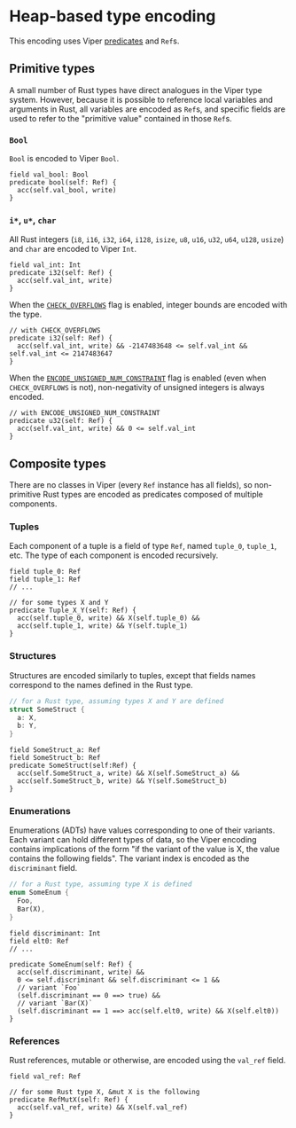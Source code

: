 # Heap-based type encoding

This encoding uses Viper [predicates](http://viper.ethz.ch/tutorial/?page=1&section=#predicates) and `Ref`s.

## Primitive types

A small number of Rust types have direct analogues in the Viper type system. However, because it is possible to reference local variables and arguments in Rust, all variables are encoded as `Ref`s, and specific fields are used to refer to the "primitive value" contained in those `Ref`s.

### `Bool`

`Bool` is encoded to Viper `Bool`.

```viper
field val_bool: Bool
predicate bool(self: Ref) {
  acc(self.val_bool, write)
}
```

### `i*`, `u*`, `char`

All Rust integers (`i8`, `i16`, `i32`, `i64`, `i128`, `isize`, `u8`, `u16`, `u32`, `u64`, `u128`, `usize`) and `char` are encoded to Viper `Int`.

```viper
field val_int: Int
predicate i32(self: Ref) {
  acc(self.val_int, write)
}
```

When the [`CHECK_OVERFLOWS`](../config/flags.md#check_overflows) flag is enabled, integer bounds are encoded with the type.

```viper
// with CHECK_OVERFLOWS
predicate i32(self: Ref) {
  acc(self.val_int, write) && -2147483648 <= self.val_int && self.val_int <= 2147483647
}
```

When the [`ENCODE_UNSIGNED_NUM_CONSTRAINT`](../config/flags.md#encode_unsigned_num_constraint) flag is enabled (even when `CHECK_OVERFLOWS` is not), non-negativity of unsigned integers is always encoded.

```viper
// with ENCODE_UNSIGNED_NUM_CONSTRAINT
predicate u32(self: Ref) {
  acc(self.val_int, write) && 0 <= self.val_int
}
```

## Composite types

There are no classes in Viper (every `Ref` instance has all fields), so non-primitive Rust types are encoded as predicates composed of multiple components.

### Tuples

Each component of a tuple is a field of type `Ref`, named `tuple_0`, `tuple_1`, etc. The type of each component is encoded recursively.

```viper
field tuple_0: Ref
field tuple_1: Ref
// ...

// for some types X and Y
predicate Tuple_X_Y(self: Ref) {
  acc(self.tuple_0, write) && X(self.tuple_0) &&
  acc(self.tuple_1, write) && Y(self.tuple_1)
}
```

### Structures

Structures are encoded similarly to tuples, except that fields names correspond to the names defined in the Rust type.

```rust
// for a Rust type, assuming types X and Y are defined
struct SomeStruct {
  a: X,
  b: Y,
}
```

```viper
field SomeStruct_a: Ref
field SomeStruct_b: Ref
predicate SomeStruct(self:Ref) {
  acc(self.SomeStruct_a, write) && X(self.SomeStruct_a) &&
  acc(self.SomeStruct_b, write) && Y(self.SomeStruct_b)
}
```

### Enumerations

Enumerations (ADTs) have values corresponding to one of their variants. Each variant can hold different types of data, so the Viper encoding contains implications of the form "if the variant of the value is X, the value contains the following fields". The variant index is encoded as the `discriminant` field.

```rust
// for a Rust type, assuming type X is defined
enum SomeEnum {
  Foo,
  Bar(X),
}
```

```viper
field discriminant: Int
field elt0: Ref
// ...

predicate SomeEnum(self: Ref) {
  acc(self.discriminant, write) &&
  0 <= self.discriminant && self.discriminant <= 1 &&
  // variant `Foo`
  (self.discriminant == 0 ==> true) &&
  // variant `Bar(X)`
  (self.discriminant == 1 ==> acc(self.elt0, write) && X(self.elt0))
}
```

### References

Rust references, mutable or otherwise, are encoded using the `val_ref` field.

```viper
field val_ref: Ref

// for some Rust type X, &mut X is the following
predicate RefMutX(self: Ref) {
  acc(self.val_ref, write) && X(self.val_ref)
}
```
